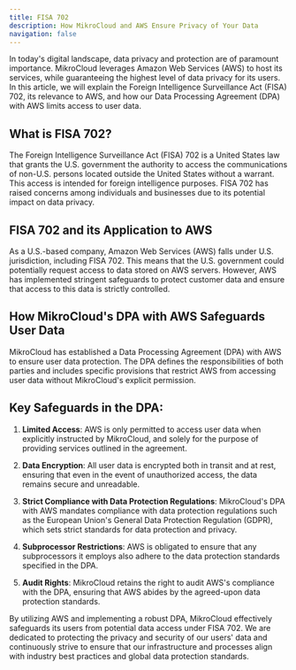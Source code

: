 ```yaml
---
title: FISA 702
description: How MikroCloud and AWS Ensure Privacy of Your Data
navigation: false
---
```


In today's digital landscape, data privacy and protection are of paramount importance. MikroCloud leverages Amazon Web Services (AWS) to host its services, while guaranteeing the highest level of data privacy for its users. In this article, we will explain the Foreign Intelligence Surveillance Act (FISA) 702, its relevance to AWS, and how our Data Processing Agreement (DPA) with AWS limits access to user data.

## What is FISA 702?

The Foreign Intelligence Surveillance Act (FISA) 702 is a United States law that grants the U.S. government the authority to access the communications of non-U.S. persons located outside the United States without a warrant. This access is intended for foreign intelligence purposes. FISA 702 has raised concerns among individuals and businesses due to its potential impact on data privacy.

## FISA 702 and its Application to AWS

As a U.S.-based company, Amazon Web Services (AWS) falls under U.S. jurisdiction, including FISA 702. This means that the U.S. government could potentially request access to data stored on AWS servers. However, AWS has implemented stringent safeguards to protect customer data and ensure that access to this data is strictly controlled.

## How MikroCloud's DPA with AWS Safeguards User Data

MikroCloud has established a Data Processing Agreement (DPA) with AWS to ensure user data protection. The DPA defines the responsibilities of both parties and includes specific provisions that restrict AWS from accessing user data without MikroCloud's explicit permission.

## Key Safeguards in the DPA:

1. __Limited Access__: AWS is only permitted to access user data when explicitly instructed by MikroCloud, and solely for the purpose of providing services outlined in the agreement.

2. __Data Encryption__: All user data is encrypted both in transit and at rest, ensuring that even in the event of unauthorized access, the data remains secure and unreadable.

3. __Strict Compliance with Data Protection Regulations__: MikroCloud's DPA with AWS mandates compliance with data protection regulations such as the European Union's General Data Protection Regulation (GDPR), which sets strict standards for data protection and privacy.

4. __Subprocessor Restrictions__: AWS is obligated to ensure that any subprocessors it employs also adhere to the data protection standards specified in the DPA.

5. __Audit Rights__: MikroCloud retains the right to audit AWS's compliance with the DPA, ensuring that AWS abides by the agreed-upon data protection standards.

By utilizing AWS and implementing a robust DPA, MikroCloud effectively safeguards its users from potential data access under FISA 702. We are dedicated to protecting the privacy and security of our users' data and continuously strive to ensure that our infrastructure and processes align with industry best practices and global data protection standards.
